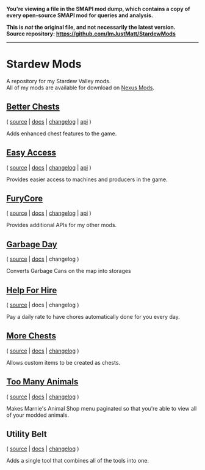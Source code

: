 **You're viewing a file in the SMAPI mod dump, which contains a copy of every open-source SMAPI mod
for queries and analysis.**

**This is _not_ the original file, and not necessarily the latest version.**  
**Source repository: https://github.com/ImJustMatt/StardewMods**

----

# Stardew Mods

A repository for my Stardew Valley mods.  
All of my mods are available for download on [Nexus Mods](https://www.nexusmods.com/users/1643034?tab=user+files&BH=0).

## [Better Chests](https://www.nexusmods.com/stardewvalley/mods/9791)

( [source](BetterChests)
| [docs](BetterChests/README.md)
| [changelog](BetterChests/CHANGELOG.md)
| [api](Common/Integrations/BetterChests/IBetterChestsApi.cs) )

Adds enhanced chest features to the game.

## [Easy Access](https://www.nexusmods.com/stardewvalley/mods/11002)

( [source](EasyAccess)
| [docs](EasyAccess/README.md)
| [changelog](EasyAccess/CHANGELOG.md)
| [api](Common/Integrations/EasyAccess/IEasyAccessApi.cs) )

Provides easier access to machines and producers in the game.

## [FuryCore](https://www.nexusmods.com/stardewvalley/mods/10696)

( [source](FuryCore)
| [docs](FuryCore/README.md)
| [changelog](FuryCore/CHANGELOG.md)
| [api](Common/Integrations/FuryCore/IFuryCoreApi.cs) )

Provides additional APIs for my other mods.

## [Garbage Day](https://www.nexusmods.com/stardewvalley/mods/8204)

( [source](GarbageDay)
| [docs](GarbageDay/README.md)
| changelog )

Converts Garbage Cans on the map into storages

## [Help For Hire](https://www.nexusmods.com/stardewvalley/mods/5316)

( [source](HelpForHire)
| docs | changelog )

Pay a daily rate to have chores automatically done for you every day.

## [More Chests](https://www.nexusmods.com/stardewvalley/mods/9790)

( [source](MoreChests)
| [docs](MoreChests/README.md)
| [changelog](MoreChests/CHANGELOG.md) )

Allows custom items to be created as chests.

## [Too Many Animals](https://www.nexusmods.com/stardewvalley/mods/11033)

( [source](TooManyAnimals)
| [docs](TooManyAnimals/README.md)
| [changelog](TooManyAnimals/CHANGELOG.md) )

Makes Marnie's Animal Shop menu paginated so that you're able to view all of your modded animals.

## Utility Belt

( [source](UtilityBelt)
| [docs](UtilityBelt/README.md)
| [changelog](UtilityBelt/CHANGELOG.md) )

Adds a single tool that combines all of the tools into one.
